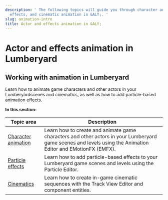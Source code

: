 ```yaml
---
description: ' The following topics will guide you through character animation, visual
  effects, and cinematic animation in &ALY;. '
slug: animation-intro
title: Actor and effects animation in &ALY;
---
```

# Actor and effects animation in Lumberyard<a name="animation-intro"></a>

## Working with animation in Lumberyard<a name="ly-animation-intro"></a>

Learn how to animate game characters and other actors in your Lumberyardscenes and cinematics, as well as how to add particle\-based animation effects\.


**In this section:**  

| Topic area | Description | 
| --- | --- | 
| [Character animation](char-intro.md) | Learn how to create and animate game characters and other actors in your Lumberyard game scenes and levels using the Animation Editor and EMotionFX \(EMFX\)\. | 
| [Particle effects](particle-intro.md) | Learn how to add particle\-based effects to your Lumberyard game scenes and levels using the Particle Editor\. | 
| [Cinematics](cinematics-intro.md) | Learn how to create in\-game cinematic sequences with the Track View Editor and component entities\. | 